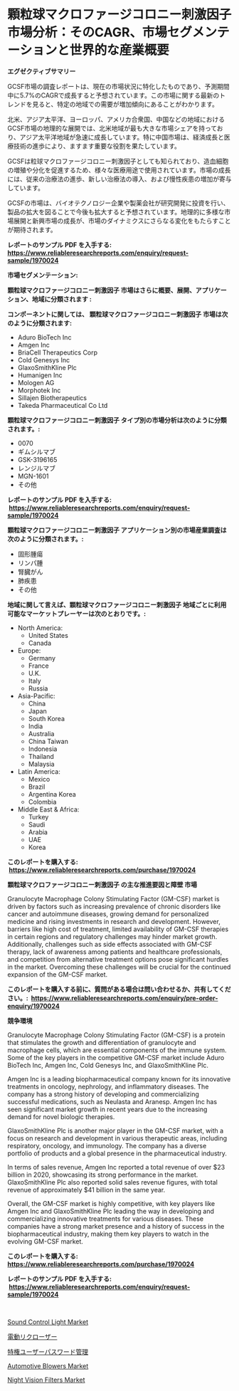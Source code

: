 <p><h1>顆粒球マクロファージコロニー刺激因子市場分析：そのCAGR、市場セグメンテーションと世界的な産業概要</h1></p><p><strong>エグゼクティブサマリー</strong></p>
<p><p>GCSF市場の調査レポートは、現在の市場状況に特化したものであり、予測期間中に5.7%のCAGRで成長すると予想されています。この市場に関する最新のトレンドを見ると、特定の地域での需要が増加傾向にあることがわかります。</p><p>北米、アジア太平洋、ヨーロッパ、アメリカ合衆国、中国などの地域におけるGCSF市場の地理的な展開では、北米地域が最も大きな市場シェアを持っており、アジア太平洋地域が急速に成長しています。特に中国市場は、経済成長と医療技術の進歩により、ますます重要な役割を果たしています。</p><p>GCSFは粒球マクロファージコロニー刺激因子としても知られており、造血細胞の増殖や分化を促進するため、様々な医療用途で使用されています。市場の成長には、従来の治療法の進歩、新しい治療法の導入、および慢性疾患の増加が寄与しています。</p><p>GCSFの市場は、バイオテクノロジー企業や製薬会社が研究開発に投資を行い、製品の拡大を図ることで今後も拡大すると予想されています。地理的に多様な市場展開と新興市場の成長が、市場のダイナミクスにさらなる変化をもたらすことが期待されます。</p></p>
<p><strong>レポートのサンプル PDF を入手する: <a href="https://www.reliableresearchreports.com/enquiry/request-sample/1970024">https://www.reliableresearchreports.com/enquiry/request-sample/1970024</a></strong></p>
<p><strong>市場セグメンテーション:</strong></p>
<p><strong> 顆粒球マクロファージコロニー刺激因子 市場はさらに概要、展開、アプリケーション、地域に分類されます :</strong></p>
<p><strong>コンポーネントに関しては、 顆粒球マクロファージコロニー刺激因子 市場は次のように分類されます: &nbsp;</strong></p>
<p><ul><li>Aduro BioTech Inc</li><li>Amgen Inc</li><li>BriaCell Therapeutics Corp</li><li>Cold Genesys Inc</li><li>GlaxoSmithKline Plc</li><li>Humanigen Inc</li><li>Mologen AG</li><li>Morphotek Inc</li><li>Sillajen Biotherapeutics</li><li>Takeda Pharmaceutical Co Ltd</li></ul></p>
<p><strong> 顆粒球マクロファージコロニー刺激因子 タイプ別の市場分析は次のように分類されます。:</strong></p>
<p><ul><li>0070</li><li>ギムシルマブ</li><li>GSK-3196165</li><li>レンジルマブ</li><li>MGN-1601</li><li>その他</li></ul></p>
<p><strong>レポートのサンプル PDF を入手する: &nbsp;<a href="https://www.reliableresearchreports.com/enquiry/request-sample/1970024">https://www.reliableresearchreports.com/enquiry/request-sample/1970024</a></strong></p>
<p><strong> 顆粒球マクロファージコロニー刺激因子 アプリケーション別の市場産業調査は次のように分類されます。:</strong></p>
<p><ul><li>固形腫瘍</li><li>リンパ腫</li><li>腎臓がん</li><li>肺疾患</li><li>その他</li></ul></p>
<p><strong>地域に関して言えば、顆粒球マクロファージコロニー刺激因子 地域ごとに利用可能なマーケットプレーヤーは次のとおりです。:</strong></p>
<p><ul>
    <li>
        North America:
        <ul>
            <li>United States</li>
            <li>Canada</li>
        </ul>
    </li>
    <li>
        Europe:
        <ul>
            <li>Germany</li>
            <li>France</li>
            <li>U.K.</li>
            <li>Italy</li>
            <li>Russia</li>
        </ul>
    </li>
    <li>
        Asia-Pacific:
        <ul>
            <li>China</li>
            <li>Japan</li>
            <li>South Korea</li>
            <li>India</li>
            <li>Australia</li>
            <li>China Taiwan</li>
            <li>Indonesia</li>
            <li>Thailand</li>
            <li>Malaysia</li>
        </ul>
    </li>
    <li>
        Latin America:
        <ul>
            <li>Mexico</li>
            <li>Brazil</li>
            <li>Argentina Korea</li>
            <li>Colombia</li>
        </ul>
    </li>
    <li>
        Middle East & Africa:
        <ul>
            <li>Turkey</li>
            <li>Saudi</li>
            <li>Arabia</li>
            <li>UAE</li>
            <li>Korea</li>
        </ul>
    </li>
    </ul></p>
<p><strong>このレポートを購入する: &nbsp;<a href="https://www.reliableresearchreports.com/purchase/1970024">https://www.reliableresearchreports.com/purchase/1970024</a></strong></p>
<p><strong>顆粒球マクロファージコロニー刺激因子 の主な推進要因と障壁 市場</strong></p>
<p><p>Granulocyte Macrophage Colony Stimulating Factor (GM-CSF) market is driven by factors such as increasing prevalence of chronic disorders like cancer and autoimmune diseases, growing demand for personalized medicine and rising investments in research and development. However, barriers like high cost of treatment, limited availability of GM-CSF therapies in certain regions and regulatory challenges may hinder market growth. Additionally, challenges such as side effects associated with GM-CSF therapy, lack of awareness among patients and healthcare professionals, and competition from alternative treatment options pose significant hurdles in the market. Overcoming these challenges will be crucial for the continued expansion of the GM-CSF market.</p></p>
<p><strong>このレポートを購入する前に、質問がある場合は問い合わせるか、共有してください。:&nbsp; <a href="https://www.reliableresearchreports.com/enquiry/pre-order-enquiry/1970024">https://www.reliableresearchreports.com/enquiry/pre-order-enquiry/1970024</a></strong></p>
<p><strong>競争環境</strong></p>
<p><p>Granulocyte Macrophage Colony Stimulating Factor (GM-CSF) is a protein that stimulates the growth and differentiation of granulocyte and macrophage cells, which are essential components of the immune system. Some of the key players in the competitive GM-CSF market include Aduro BioTech Inc, Amgen Inc, Cold Genesys Inc, and GlaxoSmithKline Plc.</p><p>Amgen Inc is a leading biopharmaceutical company known for its innovative treatments in oncology, nephrology, and inflammatory diseases. The company has a strong history of developing and commercializing successful medications, such as Neulasta and Aranesp. Amgen Inc has seen significant market growth in recent years due to the increasing demand for novel biologic therapies.</p><p>GlaxoSmithKline Plc is another major player in the GM-CSF market, with a focus on research and development in various therapeutic areas, including respiratory, oncology, and immunology. The company has a diverse portfolio of products and a global presence in the pharmaceutical industry.</p><p>In terms of sales revenue, Amgen Inc reported a total revenue of over $23 billion in 2020, showcasing its strong performance in the market. GlaxoSmithKline Plc also reported solid sales revenue figures, with total revenue of approximately $41 billion in the same year.</p><p>Overall, the GM-CSF market is highly competitive, with key players like Amgen Inc and GlaxoSmithKline Plc leading the way in developing and commercializing innovative treatments for various diseases. These companies have a strong market presence and a history of success in the biopharmaceutical industry, making them key players to watch in the evolving GM-CSF market.</p></p>
<p><strong>このレポートを購入する: &nbsp; <a href="https://www.reliableresearchreports.com/purchase/1970024">https://www.reliableresearchreports.com/purchase/1970024</a></strong></p>
<p><strong>レポートのサンプル PDF を入手する: &nbsp;<a href="https://www.reliableresearchreports.com/enquiry/request-sample/1970024">https://www.reliableresearchreports.com/enquiry/request-sample/1970024</a></strong><strong></strong></p>
<p>&nbsp;</p>
<p><p><a href="https://github.com/luckyshygirl/Market-Research-Report-List-3/blob/main/sound-control-light-market.md">Sound Control Light Market</a></p><p><a href="https://github.com/mohamedbakry57/Market-Research-Report-List-3/blob/main/937752511180.md">電動リクローザー</a></p><p><a href="https://github.com/schmahlson/Market-Research-Report-List-1/blob/main/921879011179.md">特権ユーザーパスワード管理</a></p><p><a href="https://issuu.com/reportprime-2/docs/automotive-blowers-market-size-2030.pptx">Automotive Blowers Market</a></p><p><a href="https://github.com/vimar16th/Market-Research-Report-List-3/blob/main/night-vision-filters-market.md">Night Vision Filters Market</a></p></p>